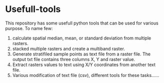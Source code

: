 # Usefull-tools
This repository has some usefull python tools that can be used for various purpose. To name few:
1) calculate spatial median, mean, or standard deviation from multiple rasters.
2) stacked multiple rasters and create a multiband raster.
3) Generate stratifiled sample points as text file from a raster file. The output txt file contains three columns X, Y and raster value.
4) Extract rasters values to text using X/Y coordinates from another text file.
5) Various modification of text file (csv), different tools for these tasks......

